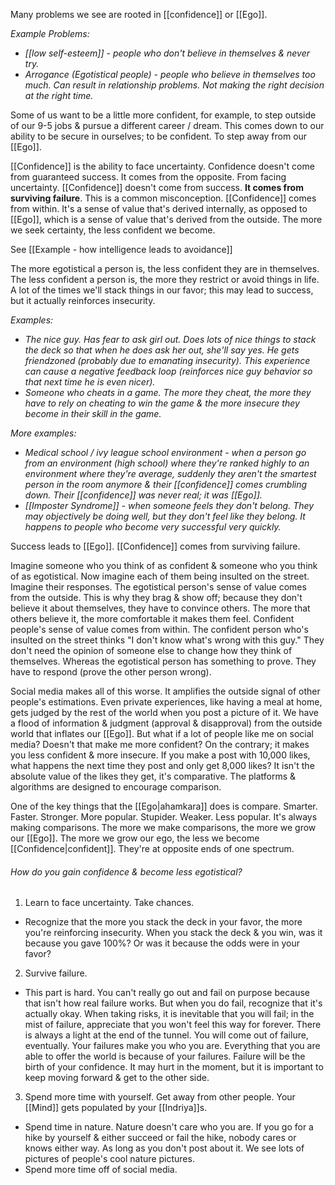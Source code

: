 Many problems we see are rooted in [[confidence]] or [[Ego]].

*Example Problems:*
- *[[low self-esteem]] - people who don't believe in themselves & never try.*
- *Arrogance (Egotistical people) - people who believe in themselves too much. Can result in relationship problems. Not making the right decision at the right time.*

Some of us want to be a little more confident, for example, to step outside of our 9-5 jobs & pursue a different career / dream. This comes down to our ability to be secure in ourselves; to be confident. To step away from our [[Ego]].

[[Confidence]] is the ability to face uncertainty. Confidence doesn't come from guaranteed success. It comes from the opposite. From facing uncertainty.
[[Confidence]] doesn't come from success. **It comes from surviving failure**. This is a common misconception.
[[Confidence]] comes from within. It's a sense of value that's derived internally, as opposed to [[Ego]], which is a sense of value that's derived from the outside.
The more we seek certainty, the less confident we become.

See [[Example - how intelligence leads to avoidance]]

The more egotistical a person is, the less confident they are in themselves. The less confident a person is, the more they restrict or avoid things in life.
A lot of the times we'll stack things in our favor; this may lead to success, but it actually reinforces insecurity.

*Examples:* 
- *The nice guy. Has fear to ask girl out. Does lots of nice things to stack the deck so that when he does ask her out, she'll say yes. He gets friendzoned (probably due to emanating insecurity). This experience can cause a negative feedback loop (reinforces nice guy behavior so that next time he is even nicer).*
- *Someone who cheats in a game. The more they cheat, the more they have to rely on cheating to win the game & the more insecure they become in their skill in the game.*

*More examples:*
- *Medical school / ivy league school environment - when a person go from an environment (high school) where they're ranked highly to an environment where they're average, suddenly they aren't the smartest person in the room anymore & their [[confidence]] comes crumbling down. Their [[confidence]] was never real; it was [[Ego]].*
- *[[Imposter Syndrome]] - when someone feels they don't belong. They may objectively be doing well, but they don't feel like they belong. It happens to people who become very successful very quickly.*

Success leads to [[Ego]]. [[Confidence]] comes from surviving failure.

Imagine someone who you think of as confident & someone who you think of as egotistical. Now imagine each of them being insulted on the street. Imagine their responses.
The egotistical person's sense of value comes from the outside. This is why they brag & show off; because they don't believe it about themselves, they have to convince others. The more that others believe it, the more comfortable it makes them feel.
Confident people's sense of value comes from within. The confident person who's insulted on the street thinks "I don't know what's wrong with this guy." They don't need the opinion of someone else to change how they think of themselves. Whereas the egotistical person has something to prove. They have to respond (prove the other person wrong).

Social media makes all of this worse. It amplifies the outside signal of other people's estimations. Even private experiences, like having a meal at home, gets judged by the rest of the world when you post a picture of it. We have a flood of information & judgment (approval & disapproval) from the outside world that inflates our [[Ego]]. But what if a lot of people like me on social media? Doesn't that make me more confident? On the contrary; it makes you less confident & more insecure. If you make a post with 10,000 likes, what happens the next time they post and only get 8,000 likes? It isn't the absolute value of the likes they get, it's comparative. The platforms & algorithms are designed to encourage comparison.

One of the key things that the [[Ego|ahamkara]] does is compare. Smarter. Faster. Stronger. More popular. Stupider. Weaker. Less popular. It's always making comparisons. The more we make comparisons, the more we grow our [[Ego]]. The more we grow our ego, the less we become [[Confidence|confident]]. They're at opposite ends of one spectrum.

###### How do you gain confidence & become less egotistical?
1) Learn to face uncertainty. Take chances.
- Recognize that the more you stack the deck in your favor, the more you're reinforcing insecurity. When you stack the deck & you win, was it because you gave 100%? Or was it because the odds were in your favor?
2) Survive failure.
- This part is hard. You can't really go out and fail on purpose because that isn't how real failure works. But when you do fail, recognize that it's actually okay. When taking risks, it is inevitable that you will fail; in the mist of failure, appreciate that you won't feel this way for forever. There is always a light at the end of the tunnel. You will come out of failure, eventually. Your failures make you who you are. Everything that you are able to offer the world is because of your failures. Failure will be the birth of your confidence. It may hurt in the moment, but it is important to keep moving forward & get to the other side.
3) Spend more time with yourself. Get away from other people. Your [[Mind]] gets populated by your [[Indriya]]s.
- Spend time in nature. Nature doesn't care who you are. If you go for a hike by yourself & either succeed or fail the hike, nobody cares or knows either way. As long as you don't post about it. We see lots of pictures of people's cool nature pictures.
- Spend more time off of social media.